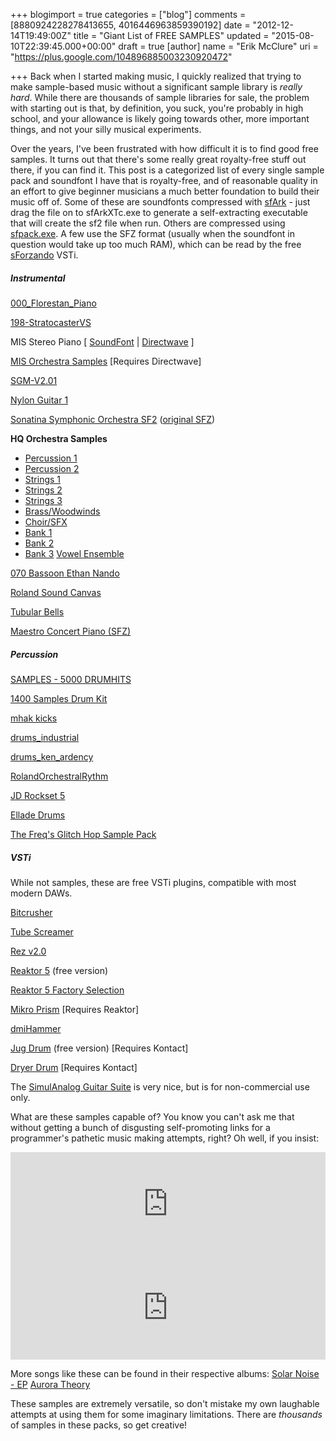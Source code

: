 +++
blogimport = true
categories = ["blog"]
comments = [8880924228278413655, 4016446963859390192]
date = "2012-12-14T19:49:00Z"
title = "Giant List of FREE SAMPLES"
updated = "2015-08-10T22:39:45.000+00:00"
draft = true
[author]
name = "Erik McClure"
uri = "https://plus.google.com/104896885003230920472"

+++
Back when I started making music, I quickly realized that trying to make sample-based music without a significant sample library is *really hard*. While there are thousands of sample libraries for sale, the problem with starting out is that, by definition, you suck, you're probably in high school, and your allowance is likely going towards other, more important things, and not your silly musical experiments.

Over the years, I've been frustrated with how difficult it is to find good free samples. It turns out that there's some really great royalty-free stuff out there, if you can find it. This post is a categorized list of every single sample pack and soundfont I have that is royalty-free, and of reasonable quality in an effort to give beginner musicians a much better foundation to build their music off of. Some of these are soundfonts compressed with [sfArk](https://dl.dropbox.com/u/755994/sfArkXTc.zip) - just drag the file on to sfArkXTc.exe to generate a self-extracting executable that will create the sf2 file when run. Others are compressed using [sfpack.exe](http://soundfonts.darkesword.com/files/sfpack.zip). A few use the SFZ format (usually when the soundfont in question would take up too much RAM), which can be read by the free [sForzando](http://www.plogue.com/products/sforzando/) VSTi.

##### Instrumental
[000_Florestan_Piano](http://nando.oui.com.br/_static/sf2/000_Florestan_Piano.zip)

[198-StratocasterVS](https://drive.google.com/file/d/0B_2aDNVL_NGmOUZ0WnJhQ3lxWnc)

MIS Stereo Piano [ [SoundFont](https://drive.google.com/file/d/0B_2aDNVL_NGmMktaZEpZaUlLdVk) | [Directwave](https://drive.google.com/file/d/0B_2aDNVL_NGmOHgtM0RTTlFIZnM) ]

[MIS Orchestra Samples](https://drive.google.com/file/d/0B_2aDNVL_NGmMzVkWmo2LXg0cUk) [Requires Directwave]

[SGM-V2.01](http://www.mediafire.com/?zo8l3dgf2989266)

[Nylon Guitar 1](http://soundfonts.homemusician.net/guitar_soundfonts/maestro_velocity_nylon_guitar.html)

[Sonatina Symphonic Orchestra SF2](https://docs.google.com/file/d/0B_2aDNVL_NGmMzVkWmo2LXg0cUk/edit) ([original SFZ](http://sso.mattiaswestlund.net/download.html))

**HQ Orchestra Samples**

 * [Percussion 1](http://www.mediafire.com/download.php?ycmx57kdezctahq)
 * [Percussion 2](http://www.mediafire.com/download.php?12cqvjgws1zodd4)
 * [Strings 1](http://www.mediafire.com/download.php?dtd9xxk9kkjwj86)
 * [Strings 2](http://www.mediafire.com/download.php?drlk847tfdpqs81)
 * [Strings 3](http://www.mediafire.com/download.php?g3jwk37tyu81foo)
 * [Brass/Woodwinds](http://www.mediafire.com/download.php?wdxpv7pmmr5sue5)
 * [Choir/SFX](http://www.mediafire.com/download.php?ucvvjvt4t4dg9dv)
 * [Bank 1](http://www.mediafire.com/download.php?5r9j3aoyewa5b3x)
 * [Bank 2](http://www.mediafire.com/download.php?m2lw5d3bbyfn0uo)
 * [Bank 3](http://www.mediafire.com/download.php?nbcrmw9bg49xk51)
[Vowel Ensemble](https://drive.google.com/file/d/0B_2aDNVL_NGmUjd5enVWLTZNTEE)

[070 Bassoon Ethan Nando](http://nando.oui.com.br/_static/sf2/070_Bassoon_Ethan-Nando.zip)

[Roland Sound Canvas](http://soundfonts.homemusician.net/collections_soundfonts/roland_sound_canvas_tuned.html)

[Tubular Bells](http://soundfonts.darkesword.com/fonts/tubular_bells.sfpack)

[Maestro Concert Piano (SFZ)](https://drive.google.com/file/d/0B_2aDNVL_NGmdW5fc29RUFg4OVk)

##### Percussion
[SAMPLES - 5000 DRUMHITS](https://drive.google.com/file/d/0B_2aDNVL_NGmUnJPN3pyNTFnRk0)

[1400 Samples Drum Kit](https://drive.google.com/file/d/0B_2aDNVL_NGmWWVCU281ZTE5Qjg)

[mhak kicks](https://drive.google.com/file/d/0B_2aDNVL_NGmUVF2VWFvVDY3UEE)

[drums_industrial](http://soundfonts.darkesword.com/fonts/drums_industrial.sfpack)

[drums_ken_ardency](http://soundfonts.darkesword.com/fonts/drums_ken_ardency.sfpack)

[RolandOrchestralRythm](http://soundfonts.darkesword.com/fonts/roland_orchestral_rhythm.sfpack)

[JD Rockset 5](http://www.freedrumkits.net/sound-fonts/drums/729-drum-set-jd-rockset-5-soundfont)

[Ellade Drums](http://soundfonts.darkesword.com/fonts/ellade.sfpack)

[The Freq's Glitch Hop Sample Pack](https://drive.google.com/file/d/0B_2aDNVL_NGmN3V4dTF5aXFlMFU/)

##### VSTi

While not samples, these are free VSTi plugins, compatible with most modern DAWs.

[Bitcrusher](http://freemusicsoftware.org/plugins/Bitcrusher.dll)

[Tube Screamer](http://www.theserinaexperiment.net/plugins/TSE808v1.1.zip)

[Rez v2.0](http://www.ugoaudio.com/vst/Rez3.zip)

[Reaktor 5](http://co.native-instruments.com/index.php?id=reaktor5playerdl) (free version)

[Reaktor 5 Factory Selection](http://co.native-instruments.com/index.php?id=reaktorfactorydl)

[Mikro Prism](http://co.native-instruments.com/index.php?id=mikroprismdlpc) [Requires Reaktor]

[dmiHammer](http://www.vst4free.com/free_vst.php?plugin=dmiHammer&id=178)

[Jug Drum](http://embertone.com/freebies/jugfree.php) (free version) [Requires Kontact]

[Dryer Drum](http://richdouglas.net/projects/dryerdrum.php) [Requires Kontact]

The [SimulAnalog Guitar Suite](http://www.simulanalog.org/guitarsuite.htm) is very nice, but is for non-commercial use only.

What are these samples capable of? You know you can't ask me that without getting a bunch of disgusting self-promoting links for a programmer's pathetic music making attempts, right? Oh well, if you insist:

<iframe width="100%" height="166" scrolling="no" frameborder="no" src="https://w.soundcloud.com/player/?url=http%3A%2F%2Fapi.soundcloud.com%2Ftracks%2F70267077"></iframe>
<iframe width="100%" height="166" scrolling="no" frameborder="no" src="https://w.soundcloud.com/player/?url=http%3A%2F%2Fapi.soundcloud.com%2Ftracks%2F40348119"></iframe>

More songs like these can be found in their respective albums:
[Solar Noise - EP](http://erikmcclure.bandcamp.com/album/solar-noise-ep)
[Aurora Theory](http://erikmcclure.bandcamp.com/album/aurora-theory)

These samples are extremely versatile, so don't mistake my own laughable attempts at using them for some imaginary limitations. There are *thousands* of samples in these packs, so get creative!
